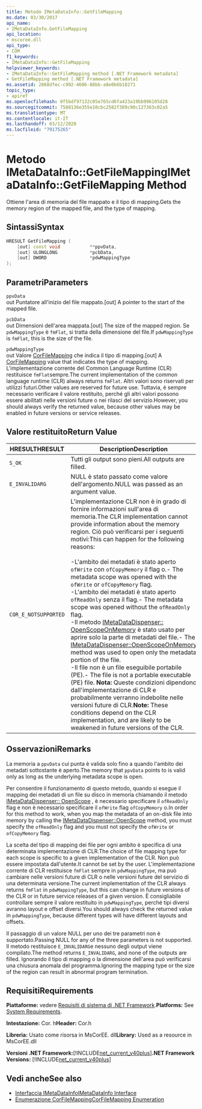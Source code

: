```yaml
---
title: Metodo IMetaDataInfo::GetFileMapping
ms.date: 03/30/2017
api_name:
- IMetaDataInfo.GetFileMapping
api_location:
- mscoree.dll
api_type:
- COM
f1_keywords:
- IMetaDataInfo::GetFileMapping
helpviewer_keywords:
- IMetaDataInfo::GetFileMapping method [.NET Framework metadata]
- GetFileMapping method [.NET Framework metadata]
ms.assetid: 2868dfec-c992-4606-88bb-a8e0b6b18271
topic_type:
- apiref
ms.openlocfilehash: 0f5bdf97132c05e765cd6fa423a19bb996105d28
ms.sourcegitcommit: 7588136e355e10cbc2582f389c90c127363c02a5
ms.translationtype: MT
ms.contentlocale: it-IT
ms.lasthandoff: 03/12/2020
ms.locfileid: "79175265"
---
```

# <a name="imetadatainfogetfilemapping-method"></a><span data-ttu-id="156dd-102">Metodo IMetaDataInfo::GetFileMapping</span><span class="sxs-lookup"><span data-stu-id="156dd-102">IMetaDataInfo::GetFileMapping Method</span></span>
<span data-ttu-id="156dd-103">Ottiene l'area di memoria del file mappato e il tipo di mapping.</span><span class="sxs-lookup"><span data-stu-id="156dd-103">Gets the memory region of the mapped file, and the type of mapping.</span></span>  
  
## <a name="syntax"></a><span data-ttu-id="156dd-104">Sintassi</span><span class="sxs-lookup"><span data-stu-id="156dd-104">Syntax</span></span>  
  
```cpp  
HRESULT GetFileMapping (  
    [out] const void           **ppvData,
    [out] ULONGLONG            *pcbData,
    [out] DWORD                *pdwMappingType  
);  
```  
  
## <a name="parameters"></a><span data-ttu-id="156dd-105">Parametri</span><span class="sxs-lookup"><span data-stu-id="156dd-105">Parameters</span></span>  
 `ppvData`  
 <span data-ttu-id="156dd-106">out Puntatore all'inizio del file mappato.</span><span class="sxs-lookup"><span data-stu-id="156dd-106">[out] A pointer to the start of the mapped file.</span></span>  
  
 `pcbData`  
 <span data-ttu-id="156dd-107">out Dimensioni dell'area mappata.</span><span class="sxs-lookup"><span data-stu-id="156dd-107">[out] The size of the mapped region.</span></span> <span data-ttu-id="156dd-108">Se `pdwMappingType` è `fmFlat`, si tratta della dimensione del file.</span><span class="sxs-lookup"><span data-stu-id="156dd-108">If `pdwMappingType` is `fmFlat`, this is the size of the file.</span></span>  
  
 `pdwMappingType`  
 <span data-ttu-id="156dd-109">out Valore [CorFileMapping](../../../../docs/framework/unmanaged-api/metadata/corfilemapping-enumeration.md) che indica il tipo di mapping.</span><span class="sxs-lookup"><span data-stu-id="156dd-109">[out] A [CorFileMapping](../../../../docs/framework/unmanaged-api/metadata/corfilemapping-enumeration.md) value that indicates the type of mapping.</span></span> <span data-ttu-id="156dd-110">L'implementazione corrente del Common Language Runtime (CLR) restituisce `fmFlat`sempre.</span><span class="sxs-lookup"><span data-stu-id="156dd-110">The current implementation of the common language runtime (CLR) always returns `fmFlat`.</span></span> <span data-ttu-id="156dd-111">Altri valori sono riservati per utilizzi futuri.</span><span class="sxs-lookup"><span data-stu-id="156dd-111">Other values are reserved for future use.</span></span> <span data-ttu-id="156dd-112">Tuttavia, è sempre necessario verificare il valore restituito, perché gli altri valori possono essere abilitati nelle versioni future o nei rilasci del servizio.</span><span class="sxs-lookup"><span data-stu-id="156dd-112">However, you should always verify the returned value, because other values may be enabled in future versions or service releases.</span></span>  
  
## <a name="return-value"></a><span data-ttu-id="156dd-113">Valore restituito</span><span class="sxs-lookup"><span data-stu-id="156dd-113">Return Value</span></span>  
  
|<span data-ttu-id="156dd-114">HRESULT</span><span class="sxs-lookup"><span data-stu-id="156dd-114">HRESULT</span></span>|<span data-ttu-id="156dd-115">Description</span><span class="sxs-lookup"><span data-stu-id="156dd-115">Description</span></span>|  
|-------------|-----------------|  
|`S_OK`|<span data-ttu-id="156dd-116">Tutti gli output sono pieni.</span><span class="sxs-lookup"><span data-stu-id="156dd-116">All outputs are filled.</span></span>|  
|`E_INVALIDARG`|<span data-ttu-id="156dd-117">NULL è stato passato come valore dell'argomento.</span><span class="sxs-lookup"><span data-stu-id="156dd-117">NULL was passed as an argument value.</span></span>|  
|`COR_E_NOTSUPPORTED`|<span data-ttu-id="156dd-118">L'implementazione CLR non è in grado di fornire informazioni sull'area di memoria.</span><span class="sxs-lookup"><span data-stu-id="156dd-118">The CLR implementation cannot provide information about the memory region.</span></span> <span data-ttu-id="156dd-119">Ciò può verificarsi per i seguenti motivi:</span><span class="sxs-lookup"><span data-stu-id="156dd-119">This can happen for the following reasons:</span></span><br /><br /> <span data-ttu-id="156dd-120">-L'ambito dei metadati è stato aperto `ofWrite` con `ofCopyMemory` il flag o.</span><span class="sxs-lookup"><span data-stu-id="156dd-120">-   The metadata scope was opened with the `ofWrite` or `ofCopyMemory` flag.</span></span><br /><span data-ttu-id="156dd-121">-L'ambito dei metadati è stato aperto `ofReadOnly` senza il flag.</span><span class="sxs-lookup"><span data-stu-id="156dd-121">-   The metadata scope was opened without the `ofReadOnly` flag.</span></span><br /><span data-ttu-id="156dd-122">-Il metodo [IMetaDataDispenser:: OpenScopeOnMemory](../../../../docs/framework/unmanaged-api/metadata/imetadatadispenser-openscopeonmemory-method.md) è stato usato per aprire solo la parte di metadati del file.</span><span class="sxs-lookup"><span data-stu-id="156dd-122">-   The [IMetaDataDispenser::OpenScopeOnMemory](../../../../docs/framework/unmanaged-api/metadata/imetadatadispenser-openscopeonmemory-method.md) method was used to open only the metadata portion of the file.</span></span><br /><span data-ttu-id="156dd-123">-Il file non è un file eseguibile portabile (PE).</span><span class="sxs-lookup"><span data-stu-id="156dd-123">-   The file is not a portable executable (PE) file.</span></span> <span data-ttu-id="156dd-124">**Nota:**  Queste condizioni dipendono dall'implementazione di CLR e probabilmente verranno indebolite nelle versioni future di CLR.</span><span class="sxs-lookup"><span data-stu-id="156dd-124">**Note:**  These conditions depend on the CLR implementation, and are likely to be weakened in future versions of the CLR.</span></span>|  
  
## <a name="remarks"></a><span data-ttu-id="156dd-125">Osservazioni</span><span class="sxs-lookup"><span data-stu-id="156dd-125">Remarks</span></span>  
 <span data-ttu-id="156dd-126">La memoria a `ppvData` cui punta è valida solo fino a quando l'ambito dei metadati sottostante è aperto.</span><span class="sxs-lookup"><span data-stu-id="156dd-126">The memory that `ppvData` points to is valid only as long as the underlying metadata scope is open.</span></span>  
  
 <span data-ttu-id="156dd-127">Per consentire il funzionamento di questo metodo, quando si esegue il mapping dei metadati di un file su disco in memoria chiamando il metodo [IMetaDataDispenser:: OpenScope](../../../../docs/framework/unmanaged-api/metadata/imetadatadispenser-openscope-method.md) , è necessario specificare il `ofReadOnly` flag e non è necessario specificare il `ofWrite` flag `ofCopyMemory` o.</span><span class="sxs-lookup"><span data-stu-id="156dd-127">In order for this method to work, when you map the metadata of an on-disk file into memory by calling the [IMetaDataDispenser::OpenScope](../../../../docs/framework/unmanaged-api/metadata/imetadatadispenser-openscope-method.md) method, you must specify the `ofReadOnly` flag and you must not specify the `ofWrite` or `ofCopyMemory` flag.</span></span>  
  
 <span data-ttu-id="156dd-128">La scelta del tipo di mapping dei file per ogni ambito è specifica di una determinata implementazione di CLR.</span><span class="sxs-lookup"><span data-stu-id="156dd-128">The choice of file mapping type for each scope is specific to a given implementation of the CLR.</span></span> <span data-ttu-id="156dd-129">Non può essere impostata dall'utente.</span><span class="sxs-lookup"><span data-stu-id="156dd-129">It cannot be set by the user.</span></span> <span data-ttu-id="156dd-130">L'implementazione corrente di CLR restituisce `fmFlat` sempre in `pdwMappingType`, ma può cambiare nelle versioni future di CLR o nelle versioni future del servizio di una determinata versione.</span><span class="sxs-lookup"><span data-stu-id="156dd-130">The current implementation of the CLR always returns `fmFlat` in `pdwMappingType`, but this can change in future versions of the CLR or in future service releases of a given version.</span></span> <span data-ttu-id="156dd-131">È consigliabile controllare sempre il valore restituito in `pdwMappingType`, perché tipi diversi avranno layout e offset diversi.</span><span class="sxs-lookup"><span data-stu-id="156dd-131">You should always check the returned value in `pdwMappingType`, because different types will have different layouts and offsets.</span></span>  
  
 <span data-ttu-id="156dd-132">Il passaggio di un valore NULL per uno dei tre parametri non è supportato.</span><span class="sxs-lookup"><span data-stu-id="156dd-132">Passing NULL for any of the three parameters is not supported.</span></span> <span data-ttu-id="156dd-133">Il metodo restituisce `E_INVALIDARG`e nessuno degli output viene compilato.</span><span class="sxs-lookup"><span data-stu-id="156dd-133">The method returns `E_INVALIDARG`, and none of the outputs are filled.</span></span> <span data-ttu-id="156dd-134">Ignorando il tipo di mapping o la dimensione dell'area può verificarsi una chiusura anomala del programma.</span><span class="sxs-lookup"><span data-stu-id="156dd-134">Ignoring the mapping type or the size of the region can result in abnormal program termination.</span></span>  
  
## <a name="requirements"></a><span data-ttu-id="156dd-135">Requisiti</span><span class="sxs-lookup"><span data-stu-id="156dd-135">Requirements</span></span>  
 <span data-ttu-id="156dd-136">**Piattaforme:** vedere [Requisiti di sistema di .NET Framework](../../../../docs/framework/get-started/system-requirements.md).</span><span class="sxs-lookup"><span data-stu-id="156dd-136">**Platforms:** See [System Requirements](../../../../docs/framework/get-started/system-requirements.md).</span></span>  
  
 <span data-ttu-id="156dd-137">**Intestazione:** Cor. h</span><span class="sxs-lookup"><span data-stu-id="156dd-137">**Header:** Cor.h</span></span>  
  
 <span data-ttu-id="156dd-138">**Libreria:** Usato come risorsa in MsCorEE. dll</span><span class="sxs-lookup"><span data-stu-id="156dd-138">**Library:** Used as a resource in MsCorEE.dll</span></span>  
  
 <span data-ttu-id="156dd-139">**Versioni .NET Framework:**[!INCLUDE[net_current_v40plus](../../../../includes/net-current-v40plus-md.md)]</span><span class="sxs-lookup"><span data-stu-id="156dd-139">**.NET Framework Versions:** [!INCLUDE[net_current_v40plus](../../../../includes/net-current-v40plus-md.md)]</span></span>  
  
## <a name="see-also"></a><span data-ttu-id="156dd-140">Vedi anche</span><span class="sxs-lookup"><span data-stu-id="156dd-140">See also</span></span>

- [<span data-ttu-id="156dd-141">Interfaccia IMetaDataInfo</span><span class="sxs-lookup"><span data-stu-id="156dd-141">IMetaDataInfo Interface</span></span>](../../../../docs/framework/unmanaged-api/metadata/imetadatainfo-interface.md)
- [<span data-ttu-id="156dd-142">Enumerazione CorFileMapping</span><span class="sxs-lookup"><span data-stu-id="156dd-142">CorFileMapping Enumeration</span></span>](../../../../docs/framework/unmanaged-api/metadata/corfilemapping-enumeration.md)
